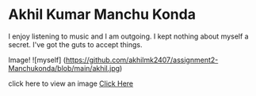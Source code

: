 # Akhil Kumar Manchu Konda

I enjoy listening to music and I am outgoing. I kept nothing about myself a secret. I've got the guts to accept things.

Image! ![myself] 
(https://github.com/akhilmk2407/assignment2-Manchukonda/blob/main/akhil.jpg)

click here to view an image [Click Here](https://github.com/akhilmk2407/assignment2-Manchukonda/blob/main/akhil.jpg)

